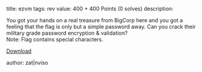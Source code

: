 title: ezvm
tags: rev
value: 400 + 400 Points (0 solves)
description: 
          <p><p>You got your hands on a real treasure from BigCorp here and you got a feeling that the flag is only but a simple password away. Can you crack their military grade password encryption &amp; validation?
<br/>Note: Flag contains special characters.</p>
<p><a href="https://dl.rumble.host/download_rumble-ezvm.zip">Download</a></p>
<p>author: zat|nviso</p></p>

          